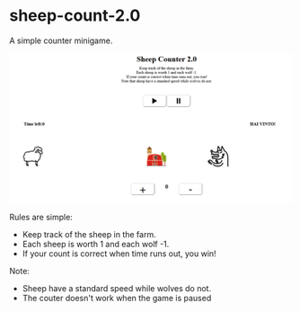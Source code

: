 # sheep-count-2.0

A simple counter minigame.

![Screenshot](/img/screenshot_counter.PNG?raw=true 'Optional Title')

Rules are simple:

- Keep track of the sheep in the farm.
- Each sheep is worth 1 and each wolf -1.
- If your count is correct when time runs out, you win!

Note:

- Sheep have a standard speed while wolves do not.
- The couter doesn't work when the game is paused
